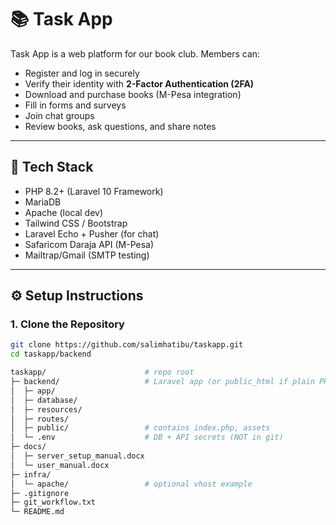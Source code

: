 # 📚 Task App

Task App is a web platform for our book club. Members can:
- Register and log in securely
- Verify their identity with **2-Factor Authentication (2FA)**
- Download and purchase books (M-Pesa integration)
- Fill in forms and surveys
- Join chat groups
- Review books, ask questions, and share notes

---

## 🚀 Tech Stack
- PHP 8.2+ (Laravel 10 Framework)
- MariaDB
- Apache (local dev)
- Tailwind CSS / Bootstrap
- Laravel Echo + Pusher (for chat)
- Safaricom Daraja API (M-Pesa)
- Mailtrap/Gmail (SMTP testing)

---

## ⚙️ Setup Instructions

### 1. Clone the Repository
```bash
git clone https://github.com/salimhatibu/taskapp.git
cd taskapp/backend

taskapp/                      # repo root
├─ backend/                   # Laravel app (or public_html if plain PHP)
│  ├─ app/
│  ├─ database/
│  ├─ resources/
│  ├─ routes/
│  ├─ public/                 # contains index.php, assets
│  └─ .env                    # DB + API secrets (NOT in git)
├─ docs/
│  ├─ server_setup_manual.docx
│  └─ user_manual.docx
├─ infra/
│  └─ apache/                 # optional vhost example
├─ .gitignore
├─ git_workflow.txt
└─ README.md
